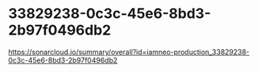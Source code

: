 # 33829238-0c3c-45e6-8bd3-2b97f0496db2
https://sonarcloud.io/summary/overall?id=iamneo-production_33829238-0c3c-45e6-8bd3-2b97f0496db2

